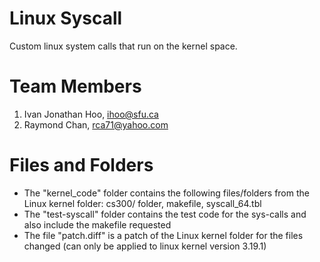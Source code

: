 # Linux Syscall
Custom linux system calls that run on the kernel space.

# Team Members
1. Ivan Jonathan Hoo, ihoo@sfu.ca
2. Raymond Chan, rca71@yahoo.com

# Files and Folders
- The "kernel_code" folder contains the following files/folders from the Linux kernel folder: cs300/ folder, makefile, syscall_64.tbl
- The "test-syscall" folder contains the test code for the sys-calls and also include the makefile requested
- The file "patch.diff" is a patch of the Linux kernel folder for the files changed (can only be applied to linux kernel version 3.19.1)